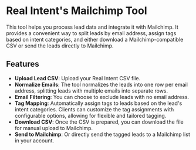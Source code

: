 # Real Intent's Mailchimp Tool

This tool helps you process lead data and integrate it with Mailchimp. It provides a convenient way to split leads by email address, assign tags based on intent categories, and either download a Mailchimp-compatible CSV or send the leads directly to Mailchimp.

## Features

- **Upload Lead CSV**: Upload your Real Intent CSV file.
- **Normalize Emails**: The tool normalizes the leads into one row per email address, splitting leads with multiple emails into separate rows.
- **Email Filtering**: You can choose to exclude leads with no email address.
- **Tag Mapping**: Automatically assign tags to leads based on the lead's intent categories. Clients can customize the tag assignments with configurable options, allowing for flexible and tailored tagging.
- **Download CSV**: Once the CSV is prepared, you can download the file for manual upload to Mailchimp.
- **Send to Mailchimp**: Or directly send the tagged leads to a Mailchimp list in your account.
